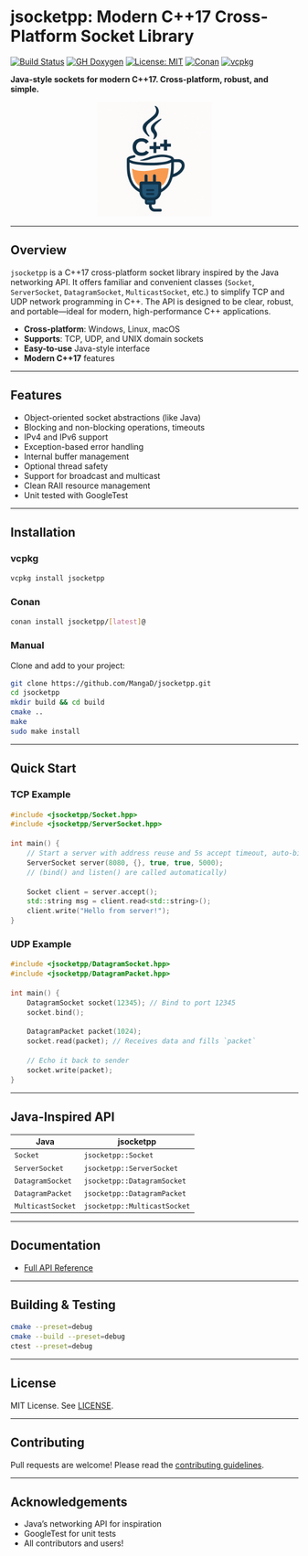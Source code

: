 # jsocketpp: Modern C++17 Cross-Platform Socket Library

<!--! [TOC] -->
<!--
- TOC should be placed after the header
- https://www.doxygen.nl/manual/markdown.html#md_toc
- https://www.doxygen.nl/manual/htmlcmds.html#htmltagcmds
-->

[![Build Status](https://img.shields.io/github/actions/workflow/status/MangaD/jsocketpp/ci.yml)](https://github.com/MangaD/jsocketpp/actions)
[![GH Doxygen](https://github.com/MangaD/jsocketpp/actions/workflows/doxygen-gh-pages.yml/badge.svg)](https://github.com/MangaD/jsocketpp/actions/workflows/doxygen-gh-pages.yml)
[![License: MIT](https://img.shields.io/badge/License-MIT-green.svg)](LICENSE)
[![Conan](https://img.shields.io/badge/conan-available-brightgreen)](https://conan.io/center/jsocketpp)
[![vcpkg](https://img.shields.io/badge/vcpkg-available-blue)](https://vcpkg.io/en/packages.html#jsocketpp)

**Java-style sockets for modern C++17. Cross-platform, robust, and simple.**

<div align="center">
<img alt="logo" src="docs/doxygen/logo.png" width="200">
</div>

---

## Overview

`jsocketpp` is a C++17 cross-platform socket library inspired by the Java networking API. It offers familiar and
convenient classes (`Socket`, `ServerSocket`, `DatagramSocket`, `MulticastSocket`, etc.) to simplify TCP and UDP network
programming in C++. The API is designed to be clear, robust, and portable—ideal for modern, high-performance C++
applications.

- **Cross-platform**: Windows, Linux, macOS
- **Supports**: TCP, UDP, and UNIX domain sockets
- **Easy-to-use** Java-style interface
- **Modern C++17** features

---

## Features

- Object-oriented socket abstractions (like Java)
- Blocking and non-blocking operations, timeouts
- IPv4 and IPv6 support
- Exception-based error handling
- Internal buffer management
- Optional thread safety
- Support for broadcast and multicast
- Clean RAII resource management
- Unit tested with GoogleTest

---

## Installation

### vcpkg

```sh
vcpkg install jsocketpp
```

### Conan

```sh
conan install jsocketpp/[latest]@
```

### Manual

Clone and add to your project:

```sh
git clone https://github.com/MangaD/jsocketpp.git
cd jsocketpp
mkdir build && cd build
cmake ..
make
sudo make install
```

---

## Quick Start

### TCP Example

```cpp
#include <jsocketpp/Socket.hpp>
#include <jsocketpp/ServerSocket.hpp>

int main() {
    // Start a server with address reuse and 5s accept timeout, auto-bind/listen
    ServerSocket server(8080, {}, true, true, 5000);
    // (bind() and listen() are called automatically)

    Socket client = server.accept();
    std::string msg = client.read<std::string>();
    client.write("Hello from server!");
}
```

### UDP Example

```cpp
#include <jsocketpp/DatagramSocket.hpp>
#include <jsocketpp/DatagramPacket.hpp>

int main() {
    DatagramSocket socket(12345); // Bind to port 12345
    socket.bind();

    DatagramPacket packet(1024);
    socket.read(packet); // Receives data and fills `packet`

    // Echo it back to sender
    socket.write(packet);
}
```

---

## Java-Inspired API

| Java              | jsocketpp                    |
|-------------------|------------------------------|
| `Socket`          | `jsocketpp::Socket`          |
| `ServerSocket`    | `jsocketpp::ServerSocket`    |
| `DatagramSocket`  | `jsocketpp::DatagramSocket`  |
| `DatagramPacket`  | `jsocketpp::DatagramPacket`  |
| `MulticastSocket` | `jsocketpp::MulticastSocket` |

---

## Documentation

* [Full API Reference](https://github.com/MangaD/jsocketpp/wiki)

---

## Building & Testing

```sh
cmake --preset=debug
cmake --build --preset=debug
ctest --preset=debug
```

---

## License

MIT License. See [LICENSE](LICENSE).

---

## Contributing

Pull requests are welcome! Please read the [contributing guidelines](CONTRIBUTING.md).

---

## Acknowledgements

* Java’s networking API for inspiration
* GoogleTest for unit tests
* All contributors and users!
